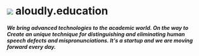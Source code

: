 # ![](https://raw.githubusercontent.com/misha-panyushkin/aloudly.education/master/web/public/materials/favicon.ico "") aloudly.education

##### We bring advanced technologies to the academic world. On the way to Create an unique technique for distinguishing and eliminating human speech defects and mispronunciations. It's a startup and we are moving forward every day.